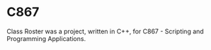 # C867
Class Roster was a project, written in C++, for C867 - Scripting and Programming Applications. 

